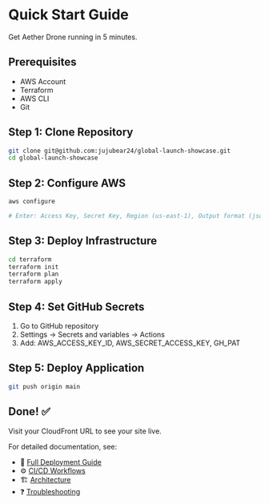 # Quick Start Guide

Get Aether Drone running in 5 minutes.

## Prerequisites

- AWS Account
- Terraform
- AWS CLI
- Git

## Step 1: Clone Repository

```bash
git clone git@github.com:jujubear24/global-launch-showcase.git
cd global-launch-showcase
```

## Step 2: Configure AWS

```bash
aws configure

# Enter: Access Key, Secret Key, Region (us-east-1), Output format (json)

```

## Step 3: Deploy Infrastructure

```bash
cd terraform
terraform init
terraform plan
terraform apply
```

## Step 4: Set GitHub Secrets

1. Go to GitHub repository
2. Settings → Secrets and variables → Actions
3. Add: AWS_ACCESS_KEY_ID, AWS_SECRET_ACCESS_KEY, GH_PAT

## Step 5: Deploy Application

```bash
git push origin main
```

## Done! ✅

Visit your CloudFront URL to see your site live.


For detailed documentation, see:

- 📖 [Full Deployment Guide](docs/DEPLOYMENT.md)
- ⚙️ [CI/CD Workflows](docs/CI-CD.md)
- 🏗️ [Architecture](docs/ARCHITECTURE.md)
- ❓ [Troubleshooting](docs/TROUBLESHOOTING.md)
